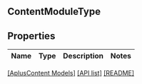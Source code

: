 ## ContentModuleType

## Properties

Name | Type | Description | Notes
------------ | ------------- | ------------- | -------------

[[AplusContent Models]](../) [[API list]](../../Api) [[README]](../../../README.md)
